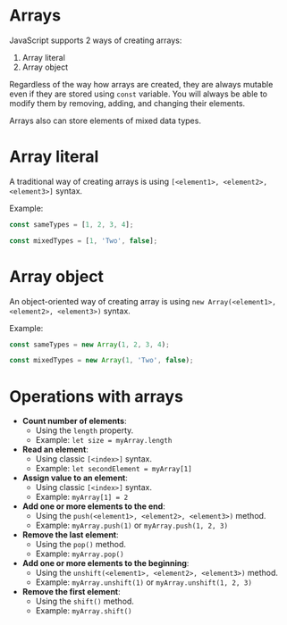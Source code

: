 # Arrays

JavaScript supports 2 ways of creating arrays:
1. Array literal
2. Array object

Regardless of the way how arrays are created, they are always mutable even if they are stored using `const` variable. You will always be able to modify them by removing, adding, and changing their elements.

Arrays also can store elements of mixed data types.

# Array literal

A traditional way of creating arrays is using `[<element1>, <element2>, <element3>]` syntax.

Example:

```javascript
const sameTypes = [1, 2, 3, 4];

const mixedTypes = [1, 'Two', false];
```

# Array object

An object-oriented way of creating array is using `new Array(<element1>, <element2>, <element3>)` syntax.

Example:

```javascript
const sameTypes = new Array(1, 2, 3, 4);

const mixedTypes = new Array(1, 'Two', false);
```

# Operations with arrays

* **Count number of elements**:
  * Using the `length` property.
  * Example: `let size = myArray.length`
* **Read an element**:
  * Using classic `[<index>]` syntax.
  * Example: `let secondElement = myArray[1]`
* **Assign value to an element**:
  * Using classic `[<index>]` syntax.
  * Example: `myArray[1] = 2`
* **Add one or more elements to the end**:
  * Using the `push(<element1>, <element2>, <element3>)` method.
  * Example: `myArray.push(1)` or `myArray.push(1, 2, 3)`
* **Remove the last element**:
  * Using the `pop()` method.
  * Example: `myArray.pop()`
* **Add one or more elements to the beginning**:
  * Using the `unshift(<element1>, <element2>, <element3>)` method.
  * Example: `myArray.unshift(1)` or `myArray.unshift(1, 2, 3)`
* **Remove the first element**:
  * Using the `shift()` method.
  * Example: `myArray.shift()`
